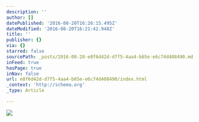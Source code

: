 ```yaml
---
description: ''
author: []
datePublished: '2016-08-20T16:26:15.495Z'
dateModified: '2016-08-20T16:21:42.948Z'
title: ''
publisher: {}
via: {}
starred: false
sourcePath: _posts/2016-08-20-e8f6d42d-d7f5-4aa4-b65e-e6c74d408490.md
inFeed: true
hasPage: true
inNav: false
url: e8f6d42d-d7f5-4aa4-b65e-e6c74d408490/index.html
_context: 'http://schema.org'
_type: Article

---
```

![](https://the-grid-user-content.s3-us-west-2.amazonaws.com/ec1e1428-df19-47b6-a569-f73b5dc45b31.jpg)